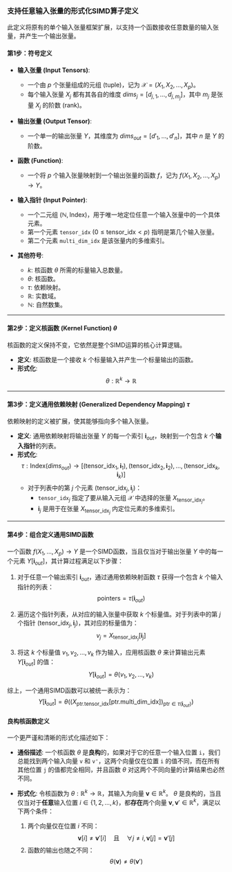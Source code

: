 ### 支持任意输入张量的形式化SIMD算子定义

此定义将原有的单个输入张量框架扩展，以支持一个函数接收任意数量的输入张量，并产生一个输出张量。

#### 第1步：符号定义

* **输入张量 (Input Tensors)**:
    * 一个由 $p$ 个张量组成的元组 (tuple)，记为 $\mathcal{X} = (X_1, X_2, \dots, X_p)$。
    * 每个输入张量 $X_j$ 都有其各自的维度 $dims_j = [d_{j,1}, \dots, d_{j, m_j}]$，其中 $m_j$ 是张量 $X_j$ 的阶数 (rank)。

* **输出张量 (Output Tensor)**:
    * 一个单一的输出张量 $Y$，其维度为 $dims_{out} = [d'_{1}, \dots, d'_{n}]$，其中 $n$ 是 $Y$ 的阶数。

* **函数 (Function)**:
    * 一个将 $p$ 个输入张量映射到一个输出张量的函数 $f$，记为 $f(X_1, X_2, \dots, X_p) \rightarrow Y$。

* **输入指针 (Input Pointer)**:
    * 一个二元组 $(\mathbb{N}, \text{Index})$，用于唯一地定位任意一个输入张量中的一个具体元素。
    * 第一个元素 `tensor_idx` ($0 \le \text{tensor\_idx} < p$) 指明是第几个输入张量。
    * 第二个元素 `multi_dim_idx` 是该张量内的多维索引。

* **其他符号**:
    * $k$: 核函数 $\theta$ 所需的标量输入总数量。
    * $\theta$: 核函数。
    * $\tau$: 依赖映射。
    * $\mathbb{R}$: 实数域。
    * $\mathbb{N}$: 自然数集。

---

#### 第2步：定义核函数 (Kernel Function) $\theta$

核函数的定义保持不变，它依然是整个SIMD运算的核心计算逻辑。

* **定义**: 核函数是一个接收 $k$ 个标量输入并产生一个标量输出的函数。
* **形式化**:
    $$ \theta: \mathbb{R}^k \rightarrow \mathbb{R} $$

---

#### 第3步：定义通用依赖映射 (Generalized Dependency Mapping) $\tau$

依赖映射的定义被扩展，使其能够指向多个输入张量。

* **定义**: 通用依赖映射将输出张量 $Y$ 的每一个索引 $\mathbf{i}_{out}$，映射到一个包含 $k$ 个**输入指针**的列表。
* **形式化**:
    $$ \tau: \text{Index}(dims_{out}) \rightarrow [(\text{tensor\_idx}_1, \mathbf{i}_1), (\text{tensor\_idx}_2, \mathbf{i}_2), \dots, (\text{tensor\_idx}_k, \mathbf{i}_k)] $$
    * 对于列表中的第 $j$ 个元素 $(\text{tensor\_idx}_j, \mathbf{i}_j)$：
        * `tensor_idx`$_j$ 指定了要从输入元组 $\mathcal{X}$ 中选择的张量 $X_{\text{tensor\_idx}_j}$。
        * $\mathbf{i}_j$ 是用于在张量 $X_{\text{tensor\_idx}_j}$ 内定位元素的多维索引。

---

#### 第4步：组合定义通用SIMD函数

一个函数 $f(X_1, \dots, X_p) \rightarrow Y$ 是一个SIMD函数，当且仅当对于输出张量 $Y$ 中的每一个元素 $Y[\mathbf{i}_{out}]$，其计算过程满足以下步骤：

1.  对于任意一个输出索引 $\mathbf{i}_{out}$，通过通用依赖映射函数 $\tau$ 获得一个包含 $k$ 个输入指针的列表：
    $$ \text{pointers} = \tau(\mathbf{i}_{out}) $$

2.  遍历这个指针列表，从对应的输入张量中获取 $k$ 个标量值。对于列表中的第 $j$ 个指针 $(\text{tensor\_idx}_j, \mathbf{i}_j)$，其对应的标量值为：
    $$ v_j = X_{\text{tensor\_idx}_j}[\mathbf{i}_j] $$

3.  将这 $k$ 个标量值 $v_1, v_2, \dots, v_k$ 作为输入，应用核函数 $\theta$ 来计算输出元素 $Y[\mathbf{i}_{out}]$ 的值：
    $$ Y[\mathbf{i}_{out}] = \theta(v_1, v_2, \dots, v_k) $$

综上，一个通用SIMD函数可以被统一表示为：
$$ Y[\mathbf{i}_{out}] = \theta \left( \left( X_{\text{ptr.tensor\_idx}}[\text{ptr.multi\_dim\_idx}] \right)_{\text{ptr} \in \tau(\mathbf{i}_{out})} \right) $$



#### 良构核函数定义

一个更严谨和清晰的形式化描述如下：

* **通俗描述**:
    一个核函数 $\theta$ 是**良构**的，如果对于它的任意一个输入位置 `i`，我们总能找到两个输入向量 `v` 和 `v'`，这两个向量仅在位置 `i` 的值不同，而在所有其他位置 `j` 的值都完全相同，并且函数 $\theta$ 对这两个不同向量的计算结果也必然不同。

* **形式化**:
    令核函数为 $\theta: \mathbb{R}^k \rightarrow \mathbb{R}$，其输入为向量 $\mathbf{v} \in \mathbb{R}^k$。
    $\theta$ 是良构的，当且仅当对于**任意**输入位置 $i \in \{1, 2, \dots, k\}$，都**存在**两个向量 $\mathbf{v}, \mathbf{v}' \in \mathbb{R}^k$，满足以下两个条件：
    1.  两个向量仅在位置 $i$ 不同：
        $$\mathbf{v}[i] \neq \mathbf{v}'[i] \quad \text{且} \quad \forall j \neq i, \mathbf{v}[j] = \mathbf{v}'[j]$$
    2.  函数的输出也随之不同：
        $$\theta(\mathbf{v}) \neq \theta(\mathbf{v}')$$
